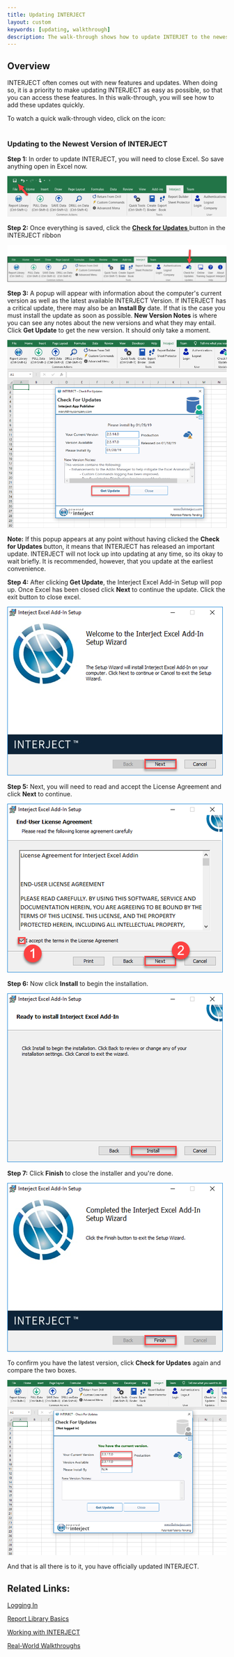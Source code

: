 ```yaml
---
title: Updating INTERJECT
layout: custom
keywords: [updating, walkthrough]
description: The walk-through shows how to update INTERJET to the newest version
---
```


##  **Overview**

INTERJECT often comes out with new features and updates. When doing so, it is a priority to make updating INTERJECT as easy as possible, so that you can access these features. In this walk-through, you will see how to add these updates quickly. 

To watch a quick walk-through video, click on the icon:  
   <br><a href="https://www.youtube.com/watch?v=-PVuTGZ1qz4&feature=youtu.be"><i class="fa fa-youtube-play" style="color: #ff0000; font-size: 3em;"></i></a>

###  Updating to the Newest Version of INTERJECT 

**Step 1:** In order to update INTERJECT, you will need to close Excel. So save anything open in Excel now. 

![](/images/Updating/image2017-6-19_8-51-50.png)

**Step 2:** Once everything is saved, click the [ **Check for Updates** ](/wGetStarted/INTERJECT-Ribbon-Menu-Items.html#check-for-updates) button in the INTERJECT ribbon 

![](/images/Updating/image2017-6-19_9-28-27.png)

**Step 3:** A popup will appear with information about the computer's current version as well as the latest available INTERJECT Version. If INTERJECT has a critical update, there may also be an **Install By** date. If that is the case you must install the update as soon as possible. **New Version Notes** is where you can see any notes about the new versions and what they may entail. Click **Get Update** to get the new version. It should only take a moment. 

![](/images/Updating/03.png)

**Note:** If this popup appears at any point without having clicked the **Check for Updates** button, it means that INTERJECT has released an important update. INTERJECT will not lock up into updating at any time, so its okay to wait briefly. It is recommended, however, that you update at the earliest convenience. 

**Step 4:** After clicking **Get Update**, the Interject Excel Add-in Setup will pop up. Once Excel has been closed click **Next** to continue the update. Click the exit button to close excel.

![](/images/Updating/05.png)

**Step 5:** Next, you will need to read and accept the License Agreement and click **Next** to continue. 

![](/images/Updating/06.png)   

**Step 6:** Now click **Install** to begin the installation. 

![](/images/Updating/07.png)

**Step 7:** Click **Finish** to close the installer and you're done.

![](/images/Updating/08.png)

To confirm you have the latest version, click **Check for Updates** again and compare the two boxes. 

![](/images/Updating/09.png)

And that is all there is to it, you have officially updated INTERJECT. 

##  Related Links: 

[ Logging In ](/wAbout/Logging-In.html)

[ Report Library Basics ](/wAbout/Report-Library-Basics.html)

[ Working with INTERJECT ](/wAbout/Working-with-INTERJECT.html)

[ Real-World Walkthroughs ](/wAbout/Real-World-Walkthroughs.html)

  

